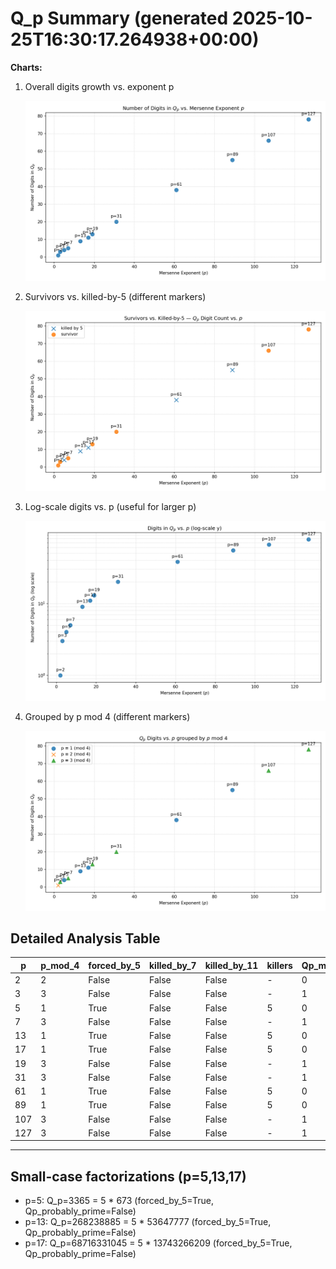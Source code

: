# Q_p Summary (generated 2025-10-25T16:30:17.264938+00:00)

**Charts:**

1. Overall digits growth vs. exponent p

   ![Qp Digits Plot](qp_digits_plot.png)

2. Survivors vs. killed-by-5 (different markers)

   ![Survivors vs Killed-by-5](qp_digits_survivors.png)

3. Log-scale digits vs. p (useful for larger p)

   ![Log-scale Digits](qp_digits_log.png)

4. Grouped by p mod 4 (different markers)

   ![Grouped by p mod 4](qp_by_mod4.png)

## Detailed Analysis Table

| p | p_mod_4 | forced_by_5 | killed_by_7 | killed_by_11 | killers | Qp_mod_5 | Qp_digits | Qp_probably_prime |
|---|---|---|---|---|---|---|---|---|
| 2 | 2 | False | False | False | - | 0 | 1 | True |
| 3 | 3 | False | False | False | - | 1 | 3 | True |
| 5 | 1 | True | False | False | 5 | 0 | 4 | False |
| 7 | 3 | False | False | False | - | 1 | 5 | True |
| 13 | 1 | True | False | False | 5 | 0 | 9 | False |
| 17 | 1 | True | False | False | 5 | 0 | 11 | False |
| 19 | 3 | False | False | False | - | 1 | 13 | False |
| 31 | 3 | False | False | False | - | 1 | 20 | False |
| 61 | 1 | True | False | False | 5 | 0 | 38 | False |
| 89 | 1 | True | False | False | 5 | 0 | 55 | False |
| 107 | 3 | False | False | False | - | 1 | 66 | False |
| 127 | 3 | False | False | False | - | 1 | 78 | False |

---

## Small-case factorizations (p=5,13,17)

- p=5: Q_p=3365 = 5 * 673  (forced_by_5=True, Qp_probably_prime=False)
- p=13: Q_p=268238885 = 5 * 53647777  (forced_by_5=True, Qp_probably_prime=False)
- p=17: Q_p=68716331045 = 5 * 13743266209  (forced_by_5=True, Qp_probably_prime=False)
